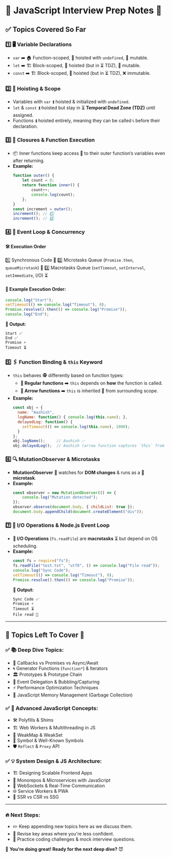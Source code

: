 # 🚀 JavaScript Interview Prep Notes 📜

## ✅ Topics Covered So Far

### 1️⃣ **🖥️ Variable Declarations**
- `var` ➡️ 🏠 Function-scoped, 🚀 hoisted with `undefined`, 🔄 mutable.
- `let` ➡️ 🏗️ Block-scoped, 🚀 hoisted (but in ⏳ TDZ), 🔄 mutable.
- `const` ➡️ 🏗️ Block-scoped, 🚀 hoisted (but in ⏳ TDZ), ❌ immutable.

### 2️⃣ **🎢 Hoisting & Scope**
- Variables with `var` ⏫ hoisted & initialized with `undefined`.
- `let` & `const` ⏫ hoisted but stay in ⏳ **Temporal Dead Zone (TDZ)** until assigned.
- Functions ⏫ hoisted entirely, meaning they can be called 📞 before their declaration.

### 3️⃣ **🔄 Closures & Function Execution**
- 📦 Inner functions keep access 🔑 to their outer function’s variables even after returning.
- **Example:**
  ```javascript
  function outer() {
      let count = 0;
      return function inner() {
          count++;
          console.log(count);
      };
  }
  const increment = outer();
  increment(); // 1️⃣
  increment(); // 2️⃣
  ```

### 4️⃣ **🔁 Event Loop & Concurrency**
#### **🛠️ Execution Order**
1️⃣ Synchronous Code 🏃
2️⃣ Microtasks Queue (`Promise.then`, `queueMicrotask`) 🔬
3️⃣ Macrotasks Queue (`setTimeout`, `setInterval`, `setImmediate`, I/O) ⏳

#### **📌 Example Execution Order:**
```javascript
console.log("Start");
setTimeout(() => console.log("Timeout"), 0);
Promise.resolve().then(() => console.log("Promise"));
console.log("End");
```
**📝 Output:**
```
Start ✅
End ✅
Promise ⚡
Timeout ⏳
```

### 5️⃣ **🖇️ Function Binding & `this` Keyword**
- `this` behaves 🕵️ differently based on function types:
  - **🔄 Regular functions** ➡️ `this` depends on **how** the function is called.
  - **🏹 Arrow functions** ➡️ `this` is inherited 📍 from surrounding scope.
- **Example:**
  ```javascript
  const obj = {
    name: "Aashish",
    logName: function() { console.log(this.name); },
    delayedLog: function() {
      setTimeout(() => console.log(this.name), 1000);
    }
  };
  obj.logName();     // Aashish ✅
  obj.delayedLog();  // Aashish (arrow function captures `this` from `obj`) ✅
  ```

### 6️⃣ **🔍 MutationObserver & Microtasks**
- **MutationObserver** 👀 watches for **DOM changes** & runs as a 🔬 **microtask**.
- **Example:**
  ```javascript
  const observer = new MutationObserver(() => {
      console.log("Mutation detected");
  });
  observer.observe(document.body, { childList: true });
  document.body.appendChild(document.createElement("div"));
  ```

### 7️⃣ **📂 I/O Operations & Node.js Event Loop**
- **📡 I/O Operations** (`fs.readFile`) are **macrotasks** ⏳ but depend on OS scheduling.
- **Example:**
  ```javascript
  const fs = require("fs");
  fs.readFile("test.txt", "utf8", () => console.log("File read"));
  console.log("Sync Code");
  setTimeout(() => console.log("Timeout"), 0);
  Promise.resolve().then(() => console.log("Promise"));
  ```
  **📝 Output:**
  ```
  Sync Code ✅
  Promise ⚡
  Timeout ⏳
  File read 📂
  ```

---

## 📌 Topics Left To Cover 📝
### ✅ **📚 Deep Dive Topics:**
- 🔄 Callbacks vs Promises vs Async/Await
- 🌀 Generator Functions (`function*`) & Iterators
- 🏛️ Prototypes & Prototype Chain
- 🎤 Event Delegation & Bubbling/Capturing
- ⚡ Performance Optimization Techniques
- 🧠 JavaScript Memory Management (Garbage Collection)

### ✅ **🚀 Advanced JavaScript Concepts:**
- 🛠️ Polyfills & Shims
- 🏗️ Web Workers & Multithreading in JS
- 🧩 WeakMap & WeakSet
- 🔣 Symbol & Well-Known Symbols
- 🛡️ `Reflect` & `Proxy` API

### ✅ **💡 System Design & JS Architecture:**
- 🏗️ Designing Scalable Frontend Apps
- 🎯 Monorepos & Microservices with JavaScript
- 📡 WebSockets & Real-Time Communication
- 🌐 Service Workers & PWA
- 🔄 SSR vs CSR vs SSG

---

### 🔥 **Next Steps:**
- ✏️ Keep appending new topics here as we discuss them.
- 📖 Revise key areas where you're less confident.
- 🤹 Practice coding challenges & mock interview questions.

🚀 **You're doing great! Ready for the next deep dive?** 😈

